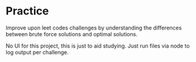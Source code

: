 # Practice

Improve upon leet codes challenges by understanding the differences between brute force solutions and optimal solutions.

No UI for this project, this is just to aid studying. Just run files via node to log output per challenge.